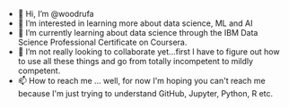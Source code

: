 - 👋 Hi, I’m @woodrufa
- 👀 I’m interested in learning more about data science, ML and AI
- 🌱 I’m currently learning about data science through the IBM Data Science Professional Certificate on Coursera.
- 💞️ I’m not really looking to collaborate yet...first I have to figure out how to use all these things and go from totally incompetent to mildly competent.
- 📫 How to reach me ... well, for now I'm hoping you can't reach me because I'm just trying to understand GitHub, Jupyter, Python, R etc.

<!---
woodrufa/woodrufa is a ✨ special ✨ repository because its `README.md` (this file) appears on your GitHub profile.
You can click the Preview link to take a look at your changes.
--->
